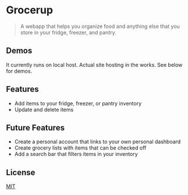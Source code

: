 # Grocerup

<a href="https://img.shields.io/badge/status-running-green"></a>

> A webapp that helps you organize food and anything else that you store in your fridge, freezer, and pantry.


## Demos
It currently runs on local host. Actual site hosting in the works. See below for demos.

## Features
- Add items to your fridge, freezer, or pantry inventory
- Update and delete items


## Future Features
- Create a personal account that links to your own personal dashboard
- Create grocery lists with items that can be checked off
- Add a search bar that filters items in your inventory


## License
[MIT](https://choosealicense.com/licenses/mit/)


